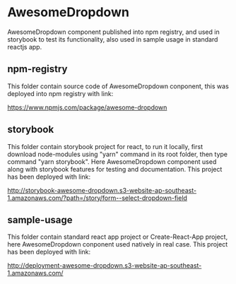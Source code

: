 # AwesomeDropdown

AwesomeDropdown component published into npm registry, and used in storybook to test its functionality, also used in sample usage in standard reactjs app.

## npm-registry

This folder contain source code of AwesomeDropdown conponent, this was deployed into npm registry with link:

https://www.npmjs.com/package/awesome-dropdown

## storybook

This folder contain storybook project for react, to run it locally, first download node-modules using "yarn" command in its root folder, then type command "yarn storybook". Here AwesomeDropdown component used along with storybook features for testing and documentation. This project has been deployed with link:

http://storybook-awesome-dropdown.s3-website-ap-southeast-1.amazonaws.com/?path=/story/form--select-dropdown-field

## sample-usage

This folder contain standard react app project or Create-React-App project, here AwesomeDropdown conponent used natively in real case. This project has been deployed with link:

http://deployment-awesome-dropdown.s3-website-ap-southeast-1.amazonaws.com/
